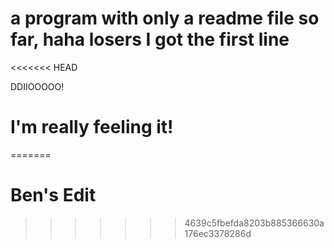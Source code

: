 # a program with only a readme file so far, haha losers I got the first line


<<<<<<< HEAD




DDIIOOOOO!

# I'm really feeling it!
=======
# Ben's Edit
>>>>>>> 4639c5fbefda8203b885366630a176ec3378286d
